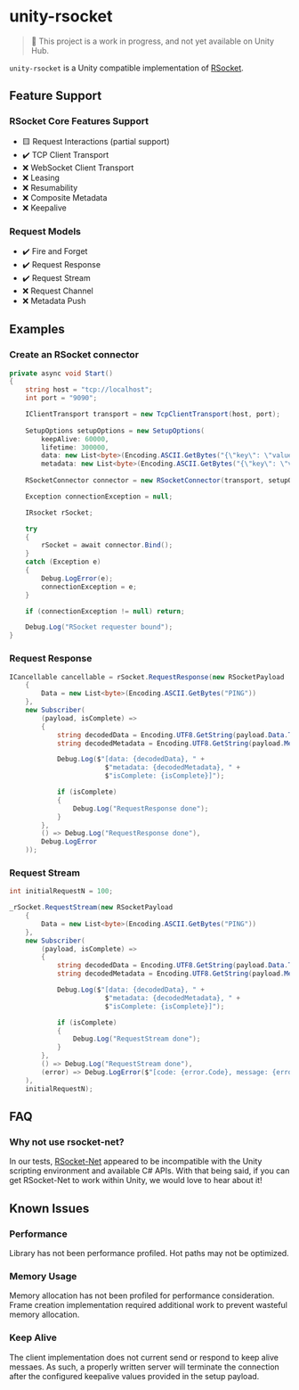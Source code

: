 # unity-rsocket

> 🚨 This project is a work in progress, and not yet available on Unity Hub.

`unity-rsocket` is a Unity compatible implementation of [RSocket](https://rsocket.io).

## Feature Support

### RSocket Core Features Support

- 🟨 Request Interactions (partial support)
- ✔️ TCP Client Transport
- ❌ WebSocket Client Transport
- ❌ Leasing
- ❌ Resumability
- ❌ Composite Metadata
- ❌ Keepalive

### Request Models

- ✔️ Fire and Forget
- ✔️ Request Response
- ✔️ Request Stream
- ❌ Request Channel
- ❌ Metadata Push

## Examples

### Create an RSocket connector

```c#
private async void Start()
{
    string host = "tcp://localhost";
    int port = "9090";

    IClientTransport transport = new TcpClientTransport(host, port);
    
    SetupOptions setupOptions = new SetupOptions(
        keepAlive: 60000,
        lifetime: 300000,
        data: new List<byte>(Encoding.ASCII.GetBytes("{\"key\": \"value\"}")),
        metadata: new List<byte>(Encoding.ASCII.GetBytes("{\"key\": \"value\"}")));
    
    RSocketConnector connector = new RSocketConnector(transport, setupOptions);

    Exception connectionException = null;

    IRsocket rSocket;

    try
    {
        rSocket = await connector.Bind();
    }
    catch (Exception e)
    {
        Debug.LogError(e);
        connectionException = e;
    }

    if (connectionException != null) return;

    Debug.Log("RSocket requester bound");
}
```

### Request Response

```c#
ICancellable cancellable = rSocket.RequestResponse(new RSocketPayload
    {
        Data = new List<byte>(Encoding.ASCII.GetBytes("PING"))
    },
    new Subscriber(
        (payload, isComplete) =>
        {
            string decodedData = Encoding.UTF8.GetString(payload.Data.ToArray());
            string decodedMetadata = Encoding.UTF8.GetString(payload.Metadata.ToArray());

            Debug.Log($"[data: {decodedData}, " +
                        $"metadata: {decodedMetadata}, " +
                        $"isComplete: {isComplete}]");

            if (isComplete)
            {
                Debug.Log("RequestResponse done");
            }
        },
        () => Debug.Log("RequestResponse done"),
        Debug.LogError
    ));
```

### Request Stream

```c#
int initialRequestN = 100;

_rSocket.RequestStream(new RSocketPayload
    {
        Data = new List<byte>(Encoding.ASCII.GetBytes("PING"))
    },
    new Subscriber(
        (payload, isComplete) =>
        {
            string decodedData = Encoding.UTF8.GetString(payload.Data.ToArray());
            string decodedMetadata = Encoding.UTF8.GetString(payload.Metadata.ToArray());

            Debug.Log($"[data: {decodedData}, " +
                        $"metadata: {decodedMetadata}, " +
                        $"isComplete: {isComplete}]");

            if (isComplete)
            {
                Debug.Log("RequestStream done");
            }
        },
        () => Debug.Log("RequestStream done"),
        (error) => Debug.LogError($"[code: {error.Code}, message: {error.Message}]", this)
    ),
    initialRequestN);
```

## FAQ

### Why not use rsocket-net?

In our tests, [RSocket-Net](https://github.com/rsocket/rsocket-net) appeared to be incompatible with the Unity scripting environment and available C# APIs. With that being said, if you can get RSocket-Net to work within Unity, we would love to hear about it!

## Known Issues

### Performance

Library has not been performance profiled. Hot paths may not be optimized.

### Memory Usage

Memory allocation has not been profiled for performance consideration. Frame creation implementation required additional work to prevent wasteful memory allocation.

### Keep Alive

The client implementation does not current send or respond to keep alive messaes. As such, a properly written server will terminate the connection after the configured keepalive values provided in the setup payload.
